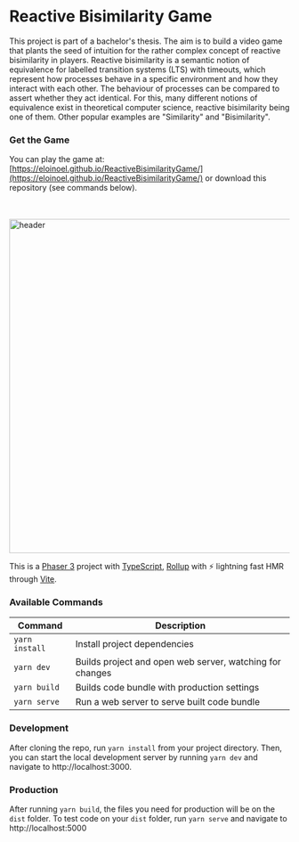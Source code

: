 <h1> Reactive Bisimilarity Game </h1>

This project is part of a bachelor's thesis. The aim is to build a video game that plants the seed of intuition for the rather complex concept of reactive bisimilarity in players. Reactive bisimilarity is a semantic notion of equivalence for labelled transition systems (LTS) with timeouts, which represent how processes behave in a specific environment and how they interact with each other. The behaviour of processes can be compared to assert whether they act identical. For this, many different notions of equivalence exist in theoretical computer science, reactive bisimilarity being one of them. Other popular examples are "Similarity" and "Bisimilarity".

### Get the Game

You can play the game at: [https://eloinoel.github.io/ReactiveBisimilarityGame/](https://eloinoel.github.io/ReactiveBisimilarityGame/) or download this repository (see commands below).

<br>
  <br>
  <a href="https://github.com/geocine/phaser3-rollup-typescript#readme"><img src="https://i.imgur.com/6lcIxDs.png" alt="header" width="600"/></a>

This is a [Phaser 3](https://github.com/photonstorm/phaser) project with [TypeScript](https://www.typescriptlang.org/), [Rollup](https://rollupjs.org) with ⚡️ lightning fast HMR through [Vite](https://vitejs.dev/).


### Available Commands

| Command          | Description                                              |
| ---------------- | -------------------------------------------------------- |
| `yarn install` | Install project dependencies                             |
| `yarn dev`     | Builds project and open web server, watching for changes |
| `yarn build`   | Builds code bundle with production settings              |
| `yarn serve`   | Run a web server to serve built code bundle              |

### Development

After cloning the repo, run `yarn install` from your project directory. Then, you can start the local development
server by running `yarn dev` and navigate to http://localhost:3000.

### Production

After running `yarn build`, the files you need for production will be on the `dist` folder. To test code on your `dist` folder, run `yarn serve` and navigate to http://localhost:5000

